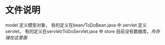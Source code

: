 # 文件说明

 model 定义模型对象， 有的定义在bean/ToDoBean.java 中
 servlet 定义servlet， 有的定义在servlet/ToDoServlet.java 中
 store 目前没有数据库，_先存储在这里面_
